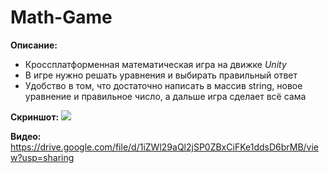 # Math-Game

**Описание:**
+ Кроссплатформенная математическая игра на движке *Unity*
+ В игре нужно решать уравнения и выбирать правильный ответ
+ Удобство в том, что достаточно написать в массив string, новое уравнение и правильное число, а дальше игра сделает всё сама

**Скриншот:** ![](https://github.com/public-Update/Math-Game/assets/129424425/38737a80-cb30-47bc-acc5-cd38d855a52c)

**Видео:** https://drive.google.com/file/d/1iZWl29aQl2jSP0ZBxCiFKe1ddsD6brMB/view?usp=sharing
